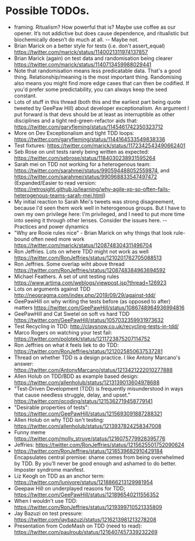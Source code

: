 # Possible TODOs.

* framing. Ritualism? How powerful that is? Maybe use coffee as our opener. It’s not addictive but does cause dependence, and ritualistic but biochemically doesn’t do much at all. -- Maybe not.
* Brian Marick on a better style for tests (i.e. don't assert_equal) https://twitter.com/marick/status/1140021311974137857
* Brian Marick (again) on test data and randomisation being clearer https://twitter.com/marick/status/1140713459988029441
* Note that randomisation means less predicatable data. That's a good thing. Relationship/meaning is the most important thing. Randomising also means you might find more edge cases that can then be codified. If you'd prefer some predictability, you can always keep the seed constant.
* Lots of stuff in this thread (both this and the earliest part being quote tweeted by GeePaw Hill) about developer exceptionalism. An argument I put forward is that devs should be at least as interruptible as other disciplines and a tight red-green-refactor aids that: https://twitter.com/garyfleming/status/1145461742350323712
* More on Dev Exceptionalism and tight TDD loops: https://twitter.com/garyfleming/status/1144164533549838336
* Test fixtures: https://twitter.com/marick/status/1172342543490662401
* Seb Rose on unit tests rarely being written as expected: https://twitter.com/sebrose/status/1184030238931595264
* Sarah mei on TDD not working for a heterogenous team: https://twitter.com/sarahmei/status/990594488052559874, and https://twitter.com/sarahmei/status/990968833547497472 (Expanded/Easier to read version: https://retrosight.github.io/learning/why-agile-xp-so-often-fails-heterogenous-teams-sarah-mei.html)
* My initial reaction to Sarah Mei's tweets was strong disagreement, because I'd seen them work well in heterogenous groups. But I have to own my own privilege here: I'm privileged, and I need to put more time into seeing it through other lenses. Consider the issues here. -- Practices and power dynamics
* "Why are Rooie rules nice" - Brian Marick on why things that look rule-bound often need more work https://twitter.com/marick/status/1208748304311496704
* Ron Jeffries. Lots on where TDD might not work as well https://twitter.com/RonJeffries/status/1210201762705088513
* Ron Jeffries. Some overlap wiht above thread https://twitter.com/RonJeffries/status/1208748384963694592
* Michael Feathers. A set of unit testing rules https://www.artima.com/weblogs/viewpost.jsp?thread=126923
* Lots on arguments against TDD http://neopragma.com/index.php/2019/09/29/against-tdd/
* GeePawHill on why writing the tests before (as opposed to after) matters https://twitter.com/GeePawHill/status/1086748964936994816
* GeePawHill and Cat Swetel on soft vs hard TDD https://twitter.com/GeePawHill/status/1057032359931973632
* Test Recycling in TDD: http://claysnow.co.uk/recycling-tests-in-tdd/
* Marco Rogers on watching your test fail: https://twitter.com/polotek/status/1211723875207114752
* Ron Jeffries on what it feels liek to do TDD: https://twitter.com/RonJeffries/status/1212025850637537281
* Thread on whether TDD is a design practice. I like Antony Marcano's answer: https://twitter.com/AntonyMarcano/status/1213421222010277888
* Allen Holub on TDD/BDD as example based design: https://twitter.com/allenholub/status/1213139013604978688
* "Test-Driven Development (TDD) is frequently misunderstood in ways that cause needless struggle, delay, and upset." https://twitter.com/qcoding/status/1215362719458779141
* "Desirable properties of tests": https://twitter.com/GeePawHill/status/1215693091887288321
* Allen Holub on why TDD isn't testing: https://twitter.com/allenholub/status/1213937824258347008
* Funny meme https://twitter.com/molly_struve/status/1216075779928395776
* Jeffries: https://twitter.com/RonJeffries/status/1215625501752090624
* https://twitter.com/RonJeffries/status/1218539682910429184    Encapsulates central premise: shame comes from being overwhelmed by TDD. By you’ll never be good enough and ashamed to do better. Imposter syndrome manifest.
* Liz Keogh on TDD as an anchor term: https://twitter.com/lunivore/status/1218866213129981954
* Geepaw Hill on underplayed reasons for TDD; https://twitter.com/GeePawHill/status/121896540211556352
* When I wouldn't use TDD: https://twitter.com/RonJeffries/status/1219399710521335809
* Jay Bazuzi on test pressure: https://twitter.com/jaybazuzi/status/1216213981213278208
* Presentation from CodeMash on TDD (need to read): https://twitter.com/paulroub/status/1216407457339232269
